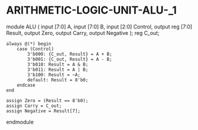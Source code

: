 # ARITHMETIC-LOGIC-UNIT-ALU-_1

module ALU (
    input [7:0] A,
    input [7:0] B,
    input [2:0] Control,
    output reg [7:0] Result,
    output Zero,
    output Carry,
    output Negative
);
    reg C_out;

    always @(*) begin
        case (Control)
            3'b000: {C_out, Result} = A + B;       
            3'b001: {C_out, Result} = A - B;       
            3'b010: Result = A & B;              
            3'b011: Result = A | B;            
            3'b100: Result = ~A;                  
            default: Result = 8'b0;                
        endcase
    end

    assign Zero = (Result == 8'b0);
    assign Carry = C_out;
    assign Negative = Result[7];
endmodule
